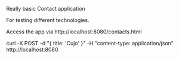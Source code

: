 Really basic Contact application

For testing different technologies.

Access the app via http://localhost:8080/contacts.html

curl -X POST -d "{ title: 'Cujo' }" -H "content-type: application/json" http://localhost:8080
